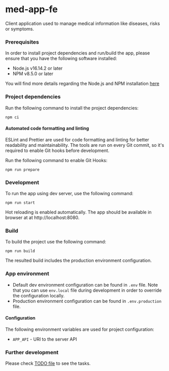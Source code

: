 # med-app-fe
Client application used to manage medical information like diseases, risks or symptoms.

### Prerequisites

In order to install project dependencies and run/build the app, please ensure that you have the following software installed:
- Node.js v16.14.2 or later
- NPM v8.5.0 or later

You will find more details regarding the Node.js and NPM installation [here](https://docs.npmjs.com/downloading-and-installing-node-js-and-npm)

### Project dependencies
Run the following command to install the project dependencies:
```
npm ci 
```
#### Automated code formatting and linting

ESLint and Prettier are used for code formatting and linting for better readability and maintainability. The tools are run on every Git commit, so it's required to enable Git hooks before development.

Run the following command to enable Git Hooks: 
```
npm run prepare
```

### Development
To run the app using dev server, use the following command:
```
npm run start
```
Hot reloading is enabled automatically. The app should be available in browser at at http://localhost:8080.

### Build
To build the project use the following command:
```
npm run build
```
The resulted build includes the production environment configuration.

### App environment
- Default dev environment configuration can be found in `.env` file. Note that you can use `env.local` file during development in order to override the configuration locally.
- Production environment configuration can be found in `.env.production` file.

#### Configuration

The following environment variables are used for project configuration:

- `APP_API` - URI to the server API


### Further development

Please check [TODO file](TODO.md) to see the tasks.
